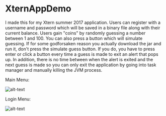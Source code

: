# XternAppDemo
I made this for my Xtern summer 2017 application. Users can register with a username and password which will be saved in a binary file along with their current balance. Users gain "coins" by randomly guessing a number between 1 and 100. You can also press a button which will simulate guessing.
If for some godforsaken reason you actually download the jar and run it, don't press the simulate guess button. If you do, you have to press enter or click a button every time a guess is made to exit an alert that pops up. In addition, there is no time between when the alert is exited and the next guess is made so you can only exit the application by going into task manager and manually killing the JVM process.

Main Menu:

![alt-text](https://i.imgur.com/iX3tmSn.png)

Login Menu:

![alt-text](https://i.imgur.com/yzV8UOJ.png)
